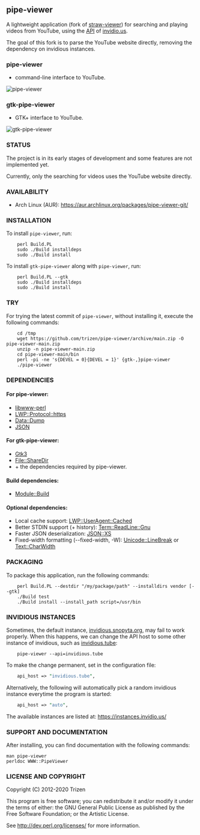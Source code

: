 ## pipe-viewer

A lightweight application (fork of [straw-viewer](https://github.com/trizen/straw-viewer)) for searching and playing videos from YouTube, using the [API](https://github.com/iv-org/invidious/wiki/API) of [invidio.us](https://invidio.us/).

The goal of this fork is to parse the YouTube website directly, removing the dependency on invidious instances.

### pipe-viewer

* command-line interface to YouTube.

![pipe-viewer](https://user-images.githubusercontent.com/614513/97738550-6d0faf00-1ad6-11eb-84ec-d37f28073d9d.png)

### gtk-pipe-viewer

* GTK+ interface to YouTube.

![gtk-pipe-viewer](https://user-images.githubusercontent.com/614513/97737137-89125100-1ad4-11eb-8ff3-b19cd0041528.png)


### STATUS

The project is in its early stages of development and some features are not implemented yet.

Currently, only the searching for videos uses the YouTube website directly.


### AVAILABILITY

* Arch Linux (AUR): https://aur.archlinux.org/packages/pipe-viewer-git/


### INSTALLATION

To install `pipe-viewer`, run:

```console
    perl Build.PL
    sudo ./Build installdeps
    sudo ./Build install
```

To install `gtk-pipe-viewer` along with `pipe-viewer`, run:

```console
    perl Build.PL --gtk
    sudo ./Build installdeps
    sudo ./Build install
```


### TRY

For trying the latest commit of `pipe-viewer`, without installing it, execute the following commands:

```console
    cd /tmp
    wget https://github.com/trizen/pipe-viewer/archive/main.zip -O pipe-viewer-main.zip
    unzip -n pipe-viewer-main.zip
    cd pipe-viewer-main/bin
    perl -pi -ne 's{DEVEL = 0}{DEVEL = 1}' {gtk-,}pipe-viewer
    ./pipe-viewer
```


### DEPENDENCIES

#### For pipe-viewer:

* [libwww-perl](https://metacpan.org/release/libwww-perl)
* [LWP::Protocol::https](https://metacpan.org/release/LWP-Protocol-https)
* [Data::Dump](https://metacpan.org/release/Data-Dump)
* [JSON](https://metacpan.org/release/JSON)

#### For gtk-pipe-viewer:

* [Gtk3](https://metacpan.org/release/Gtk3)
* [File::ShareDir](https://metacpan.org/release/File-ShareDir)
* \+ the dependencies required by pipe-viewer.

#### Build dependencies:

* [Module::Build](https://metacpan.org/pod/Module::Build)

#### Optional dependencies:

* Local cache support: [LWP::UserAgent::Cached](https://metacpan.org/release/LWP-UserAgent-Cached)
* Better STDIN support (+ history): [Term::ReadLine::Gnu](https://metacpan.org/release/Term-ReadLine-Gnu)
* Faster JSON deserialization: [JSON::XS](https://metacpan.org/release/JSON-XS)
* Fixed-width formatting (--fixed-width, -W): [Unicode::LineBreak](https://metacpan.org/release/Unicode-LineBreak) or [Text::CharWidth](https://metacpan.org/release/Text-CharWidth)


### PACKAGING

To package this application, run the following commands:

```console
    perl Build.PL --destdir "/my/package/path" --installdirs vendor [--gtk]
    ./Build test
    ./Build install --install_path script=/usr/bin
```

### INVIDIOUS INSTANCES

Sometimes, the default instance, [invidious.snopyta.org](https://invidious.snopyta.org/), may fail to work properly. When this happens, we can change the API host to some other instance of invidious, such as [invidious.tube](https://invidious.tube/):

```console
    pipe-viewer --api=invidious.tube
```

To make the change permanent, set in the configuration file:

```perl
    api_host => "invidious.tube",
```

Alternatively, the following will automatically pick a random invidious instance everytime the program is started:

```perl
    api_host => "auto",
```

The available instances are listed at: https://instances.invidio.us/


### SUPPORT AND DOCUMENTATION

After installing, you can find documentation with the following commands:

    man pipe-viewer
    perldoc WWW::PipeViewer

### LICENSE AND COPYRIGHT

Copyright (C) 2012-2020 Trizen

This program is free software; you can redistribute it and/or modify it
under the terms of either: the GNU General Public License as published
by the Free Software Foundation; or the Artistic License.

See http://dev.perl.org/licenses/ for more information.
